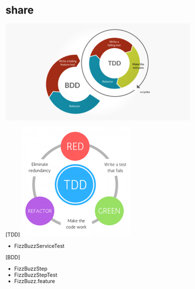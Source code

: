 # share
![image](https://github.com/frieda0503/share_repo/blob/master/tdd_v_bdd_cycle-1024x538.png)

[TDD]
![image](https://github.com/frieda0503/share_repo/blob/master/TDD-e1492712699769-300x300.png)
 * FizzBuzzServiceTest

[BDD]

 * FizzBuzzStep
 * FizzBuzzStepTest
 * FizzBuzz.feature
